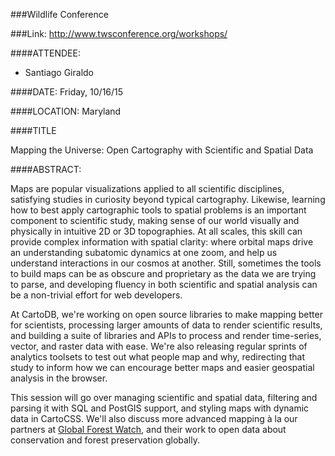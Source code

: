 ###Wildlife Conference

###Link:
<http://www.twsconference.org/workshops/>

####ATTENDEE:
* Santiago Giraldo

####DATE:
Friday, 10/16/15

####LOCATION:
Maryland

####TITLE

Mapping the Universe: Open Cartography with Scientific and Spatial Data

####ABSTRACT:

Maps are popular visualizations applied to all scientific disciplines, satisfying studies in curiosity beyond typical cartography. Likewise, learning how to best apply cartographic tools to spatial problems is an important component to scientific study, making sense of our world visually and physically in intuitive 2D or 3D topographies. At all scales, this skill can provide complex information with spatial clarity: where orbital maps drive an understanding subatomic dynamics at one zoom, and help us understand interactions in our cosmos at another. Still, sometimes the tools to build maps can be as obscure and proprietary as the data we are trying to parse, and developing fluency in both scientific and spatial analysis can be a non-trivial effort for web developers.

At CartoDB, we're working on open source libraries to make mapping better for scientists, processing larger amounts of data to render scientific results, and building a suite of libraries and APIs to process and render time-series, vector, and raster data with ease. We're also releasing regular sprints of analytics toolsets to test out what people map and why, redirecting that study to inform how we can encourage better maps and easier geospatial analysis in the browser. 

This session will go over managing scientific and spatial data, filtering and parsing it with SQL and PostGIS support, and styling maps with dynamic data in CartoCSS. We'll also discuss more advanced mapping à la our partners at [Global Forest Watch](http://www.globalforestwatch.org/), and their work to open data about conservation and forest preservation globally.


